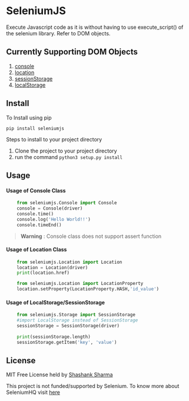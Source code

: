 # SeleniumJS

Execute Javascript code as it is without having to use execute_script() of the selenium library. Refer to DOM objects.

## Currently Supporting  DOM Objects
	
1. [console](https://www.w3schools.com/jsref/obj_console.asp)
2. [location](https://www.w3schools.com/jsref/obj_location.asp)
3. [sessionStorage](https://www.w3schools.com/jsref/prop_win_sessionstorage.asp)
4. [localStorage](https://www.w3schools.com/jsref/obj_storage.asp)

## Install
To Install using pip

	pip install seleniumjs

Steps to install to your project directory

1. Clone the project to your project directory
2. run the command `python3 setup.py install`

## Usage
#### Usage of Console Class 

```python
	from seleniumjs.Console import Console
	console = Console(driver)
	console.time()
	console.log('Hello World!!')
	console.timeEnd()
```
> **Warning** : Console class does not support assert function

#### Usage of Location Class
	
```python
	from seleniumjs.Location import Location
	location = Location(driver)
	print(location.href)

	from seleniumjs.Location import LocationProperty
	location.setProperty(LocationProperty.HASH,'id_value')
```	
		
#### Usage of LocalStorage/SessionStorage
```python
	from seleniumjs.Storage import SessionStorage
	#import LocalStorage instead of SessionStorage
	sessionStorage = SessionStorage(driver)
	
	print(sessionStorage.length)
	sessionStorage.getItem('key', 'value')
```

## License
MIT Free License held by [Shashank Sharma](mailto:shashankrnr32@gmail.com)

This project is not funded/supported by Selenium. To know more about SeleniumHQ visit [here](https://www.seleniumhq.org/)